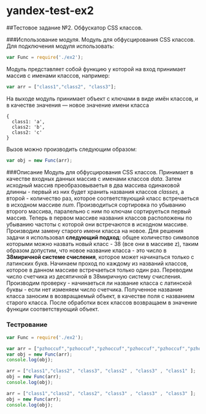 # yandex-test-ex2
##Тестовое задание №2. Обфускатор CSS классов.

###Использование модуля.
Модуль для обфусцирования CSS классов. Для подключения модуля использовать:
```javascript
var Func = require('./ex2');
```

Модуль представляет собой функцию у которой на вход принимает массив с именами классов, например:
```javascript
var arr = ["class1","class2", "class3"];
```

На выходе модуль принимает объект с ключами в виде имён классов, и в качестве значения — новое значение имени класса
```
{
  class1: 'a', 
  class2: 'b',
  class2: 'c'
}
```
Вызов можно производить следующим образом:
```javascript
var obj = new Func(arr);
```
###Описание
Модуль для обфусцирования CSS классов. Принимает в качестве входных данных массив с именами классов _data_. Затем исходный массив преобразовываетья в два массива одинаковой длинны - первый из них будет хранить названия классов _classes_, а второй - количество раз, которое соответствующий класс встречаеться в исходном массиве _num_. Производиться сортировка по убыванию второго массива, паралельно с ним по ключам сортируеться первый массив. Теперь в первом массиве названия классов расположены по убыванию частоты с которой они встречаются в исходном массиве. Производим замену старого имени класса на новое. Для решения задачи я использовал **следующий подход**: общее количество символов которыми можно назвать новый класс - 38 (все они в массиве z), таким образом допустим, что новое название класса - это число в **38миричной системе счисления**, которое может начинаться только с латинских букв. Начинаем проход по каждому из названий классов, которое в данном массиве встречаеться только один раз. Переводим число счетчика из десятичной в 38миричную систему счисления. Производим проверку - начинаеться ли название класса с латинской буквы - если нет изменяем число счетчика. Полученное название класса заносим в возвращаемый объект, в качестве поля с названием старого класса. После обработки всех классов возвращаем в значение функции соответствующий объект.

### Тестрование

```javascript
var Func = require('./ex2');

var arr = ["pzhoccuf","pzhoccuf","pzhoccuf","pzhoccuf","pzhoccuf","pzhoccuf","pzhoccuf","pzhoccuf","pzhoccuf","pzhoccuf","pzhoccuf","pzhoccuf","hlkon","hlkon","hlkon","hlkon","hlkon","gczswo","gczswo","gczswo","gczswo","gczswo","jryueaq","jryueaq","jryueaq","jryueaq","jryueaq","rbqzaoj","rbqzaoj","rbqzaoj","rbqzaoj","rbqzaoj","rbqzaoj","rbqzaoj","rbqzaoj","rbqzaoj","rbqzaoj","rbqzaoj","gptkf","gptkf","gptkf","gptkf","gptkf","gptkf","gptkf","gptkf","gptkf","gptkf","gptkf","gptkf","gptkf","gptkf","gptkf","qmszpno","qmszpno","qmszpno","qmszpno","qmszpno","dkeozlr","dkeozlr","dkeozlr","dkeozlr","dkeozlr","fhirfdqg","fhirfdqg","thnsypuk","thnsypuk","thnsypuk","thnsypuk","thnsypuk","thnsypuk","thnsypuk","thnsypuk","thnsypuk","thnsypuk","thnsypuk","thnsypuk","zfwhsm","zfwhsm","zfwhsm","zfwhsm","zfwhsm","zfwhsm","zfwhsm","zfwhsm","zfwhsm","zfwhsm","ddrlqkxm","ddrlqkxm","ddrlqkxm","ddrlqkxm","ddrlqkxm","ddrlqkxm","hyxjvp","hyxjvp","hyxjvp","hyxjvp","hyxjvp","hyxjvp","hyxjvp","hyxjvp","hyxjvp","hyxjvp","yvhwgozu","yvhwgozu","yvhwgozu","yvhwgozu","yvhwgozu","yvhwgozu","yvhwgozu","yvhwgozu","yvhwgozu","yvhwgozu","yvhwgozu","yvhwgozu","yvhwgozu","yvhwgozu","drmkwvdp","drmkwvdp","drmkwvdp","drmkwvdp","drmkwvdp","drmkwvdp","drmkwvdp","wqlsz","wqlsz","wqlsz","wqlsz","wqlsz","wqlsz","wqlsz","awajl","awajl","awajl","ajjmwx","ajjmwx","ajjmwx","ajjmwx","ajjmwx","ajjmwx","ajjmwx","ajjmwx","ajjmwx","ajjmwx","iwqyw","iwqyw","iwqyw","iwqyw","hkffs","hkffs","hkffs","hkffs","hkffs","hkffs","ifdlsscs","ifdlsscs","ifdlsscs","ifdlsscs","ifdlsscs","ifdlsscs","mffib","mffib","tuxpbx","tuxpbx","tuxpbx","tuxpbx","tuxpbx","tuxpbx","tuxpbx","tuxpbx","tuxpbx","tuxpbx","tuxpbx","nrlsku","nrlsku","nrlsku","nrlsku","nrlsku","godpap","godpap","godpap","godpap","bxufjd","bxufjd","bxufjd","bxufjd","bxufjd","bxufjd","bxufjd","bxufjd","bxufjd","bxufjd","bxufjd","bxufjd","ayptks","ayptks","ayptks","ayptks","ayptks","ayptks","ayptks","ayptks","ayptks","ayptks","ayptks","ayptks","ayptks","ayptks","ayptks","dvsfalb","dvsfalb","dvsfalb","dvsfalb","dvsfalb","dvsfalb","dvsfalb","dvsfalb","dvsfalb","dvsfalb","dvsfalb","ynkyd","ynkyd","ynkyd","tutdetfh","tutdetfh","tutdetfh","tutdetfh","tutdetfh","tutdetfh","tutdetfh","bwohn","bwohn","bwohn","bwohn","fobrh","fobrh","fobrh","fobrh","fobrh","fobrh","fobrh","fobrh","fobrh","qlftsqz","qlftsqz","qlftsqz","qlftsqz","qlftsqz","qlftsqz","qlftsqz","qlftsqz","qlftsqz","cdudq","cdudq","cdudq","cdudq","cdudq","cdudq","cdudq","cdudq","cdudq","cdudq","cdudq","sinvb","sinvb","sinvb","sinvb","sinvb","sinvb","sinvb","sinvb","sinvb","sinvb","sinvb","sinvb","sinvb","sinvb","sinvb","oepixgva","oepixgva","oepixgva","oepixgva","oepixgva","oepixgva","oepixgva","oepixgva","oepixgva","oepixgva","oepixgva","oepixgva","oepixgva","oepixgva","vcpzalfs","vcpzalfs","vcpzalfs","vcpzalfs","vcpzalfs","vcpzalfs","qgwxeq","qgwxeq","qgwxeq","qgwxeq","qgwxeq","qgwxeq","qgwxeq","qgwxeq","qgwxeq","qgwxeq","qgwxeq","qgwxeq","hkfwqvod","hkfwqvod","hkfwqvod","hkfwqvod","hkfwqvod","hkfwqvod","hkfwqvod","hkfwqvod","hkfwqvod","hkfwqvod","hkfwqvod","hkfwqvod","hwsmy","hwsmy","hwsmy","hwsmy","hwsmy","hwsmy","hwsmy","hwsmy","hwsmy","hwsmy","hwsmy","hwsmy","hwsmy","hwsmy","hwsmy","oejrmxvx","oejrmxvx","wbjuqcyk","wbjuqcyk","wbjuqcyk","wbjuqcyk","wbjuqcyk","wbjuqcyk","xfoenl","xfoenl","xfoenl","xfoenl","eglubqpl","eglubqpl","eglubqpl","eglubqpl","eglubqpl","eglubqpl","eglubqpl","eglubqpl","eglubqpl","caqxeu","caqxeu","caqxeu","caqxeu","caqxeu","caqxeu","caqxeu","caqxeu","fqhbjmmd","fqhbjmmd","tskqb","tskqb","tskqb","tskqb","tskqb","tskqb","tskqb","tskqb","tskqb","tskqb","tskqb","tskqb","tskqb","tskqb","uayjdlnz","uayjdlnz","uayjdlnz","uayjdlnz","uayjdlnz","uayjdlnz","uayjdlnz","uayjdlnz","uayjdlnz","uayjdlnz","wdedzl","wdedzl","wdedzl","wdedzl","wdedzl","wdedzl","wdedzl","wdedzl","wdedzl","wdedzl","wdedzl","wdedzl","wdedzl","wdedzl","slvzehcr","slvzehcr","slvzehcr","slvzehcr","slvzehcr","slvzehcr","slvzehcr","slvzehcr","slvzehcr","slvzehcr","ahvifj","ahvifj","ahvifj","ahvifj","ahvifj","qkzhzgr","qkzhzgr","qkzhzgr","qkzhzgr","qkzhzgr","qkzhzgr","qkzhzgr","qkzhzgr","qkzhzgr","qkzhzgr","qkzhzgr","qkzhzgr","qkzhzgr","qkzhzgr","qkzhzgr","ylkqa","ylkqa","ylkqa","ylkqa","ylkqa","ylkqa","ylkqa","ylkqa","ylkqa","ylkqa","ylkqa","ylkqa","ylkqa","ylkqa","ylkqa","chfqdq","chfqdq","chfqdq","chfqdq","chfqdq","chfqdq","chfqdq","chfqdq","chfqdq","chfqdq","chfqdq","chfqdq","ylrrzhg","ylrrzhg","ylrrzhg","ylrrzhg","ylrrzhg","ylrrzhg","ylrrzhg","ylrrzhg","ylrrzhg","ylrrzhg","ylrrzhg","ylrrzhg","ylrrzhg","ylrrzhg","xvgrws","xvgrws","xvgrws","xvgrws","xvgrws","xvgrws","imbznmd","imbznmd","imbznmd","imbznmd","imbznmd","imbznmd","imbznmd","imbznmd","imbznmd","imbznmd","imbznmd","imbznmd","gnfjavnw","gnfjavnw","sngpjyr","sngpjyr","sngpjyr","ftfdov","ftfdov","joddy","joddy","joddy","joddy","joddy","joddy","joddy","opawo","opawo","opawo","opawo","opawo","opawo","opawo","opawo","smljvd","smljvd","smljvd","smljvd","smljvd","smljvd","eyptyacf","eyptyacf","eyptyacf","eyptyacf","eyptyacf","eyptyacf","eyptyacf","eyptyacf","eyptyacf","eyptyacf","qqhhk","qqhhk","qqhhk","qqhhk","hisfrxss","hisfrxss","hisfrxss","hisfrxss","hisfrxss","hisfrxss","hisfrxss","hisfrxss","hisfrxss","hisfrxss","uskfoipw","uskfoipw","uskfoipw","uskfoipw","uskfoipw","uskfoipw","uskfoipw","cuztpc","cuztpc","xldrboah","xldrboah","xldrboah","xldrboah","xldrboah","xldrboah","xldrboah","fxgtnf","fxgtnf","fxgtnf","fxgtnf","fxgtnf","fxgtnf","fxgtnf","fxgtnf","fxgtnf","fxgtnf","fxgtnf","fxgtnf","fxgtnf","fxgtnf","agwkv","agwkv","agwkv","agwkv","agwkv","agwkv","agwkv","agwkv","agwkv","agwkv","agwkv","agwkv","agwkv","agwkv","zxjdqt","zxjdqt","zxjdqt","qbnvl","qbnvl","qbnvl","qbnvl","qbnvl","qbnvl","qbnvl","qbnvl","qbnvl","qbnvl","qbnvl","qbnvl","tldvnmsa","tldvnmsa","tldvnmsa","tldvnmsa","muinnnq","muinnnq","muinnnq","muinnnq","rjqukp","rjqukp","rjqukp","pfnzybn","pfnzybn","xaoppsm","xaoppsm","xaoppsm","xaoppsm","xzwcyxt","xzwcyxt","jbhtx","jbhtx","jbhtx","jbhtx","jbhtx","jbhtx","jbhtx","jbhtx","jbhtx","jbhtx","jbhtx","jbhtx","jbhtx","rlcbrr","rlcbrr","rlcbrr","rlcbrr","rlcbrr","rlcbrr","rlcbrr","rlcbrr","rlcbrr","rlcbrr","rlcbrr","rlcbrr","rlcbrr","rlcbrr","rlcbrr","xzuww","xzuww","xzuww","xzuww","xzuww","xzuww","iublzu","iublzu","wvbnx","wvbnx","wvbnx","wvbnx","wvbnx","wvbnx","wvbnx","wvbnx","wvbnx","txqgq","txqgq","txqgq","txqgq","txqgq","txqgq","txqgq","txqgq","nzuzr","nzuzr","nzuzr","nzuzr","nzuzr","nzuzr","nzuzr","nzuzr","nzuzr","nzuzr","dfyekgn","dfyekgn","dfyekgn","dfyekgn","dfyekgn","kzuyrdr","kzuyrdr","kzuyrdr","kzuyrdr","kzuyrdr","kzuyrdr","kzuyrdr","kzuyrdr","kzuyrdr","kzuyrdr","kzuyrdr","kzuyrdr","kzuyrdr","daqycs","daqycs","daqycs","daqycs","daqycs","daqycs","daqycs","xafap","xafap","xafap","xafap","xafap","xafap","xafap","xafap","xafap","xafap","xafap","xafap","xafap","xoyviygy","xoyviygy","xoyviygy","xoyviygy","xoyviygy","xoyviygy","xoyviygy","xoyviygy","xoyviygy","yybgnoxh","yybgnoxh","yybgnoxh","yybgnoxh","yybgnoxh","yybgnoxh","yybgnoxh","yybgnoxh","hojoud","hojoud","hojoud","hojoud","hojoud","hojoud","hojoud","hojoud","hojoud","hojoud","hojoud","hojoud","dcaxi","dcaxi","dcaxi","dcaxi","dcaxi","dcaxi","dcaxi","dcaxi","iynbqol","iynbqol","iynbqol","iynbqol","igvyabf","igvyabf","igvyabf","igvyabf","igvyabf","igvyabf","igvyabf","igvyabf","igvyabf","igvyabf","igvyabf","igvyabf","igvyabf","igvyabf","igvyabf","pcqdxdq","pcqdxdq","pcqdxdq","pcqdxdq","pcqdxdq","pcqdxdq","pcqdxdq","pcqdxdq","pcqdxdq","pcqdxdq","pcqdxdq","pcqdxdq","pcqdxdq","nylzxa","nylzxa","nylzxa","nylzxa","odxqu","odxqu","odxqu","odxqu","odxqu","odxqu","odxqu","odxqu","odxqu","odxqu","odxqu","odxqu","odxqu","eweca","eweca","eweca","eweca","eweca","eweca","eweca","eweca","eweca","ioaspodv","ioaspodv","ioaspodv","ioaspodv","ioaspodv","ioaspodv","ioaspodv","ioaspodv","ioaspodv","ioaspodv","ioaspodv","ioaspodv","ioaspodv","fpdxm","fpdxm","fpdxm","fpdxm","fpdxm","fpdxm","fpdxm","fpdxm","fpdxm","fpdxm","fpdxm","fpdxm","fpdxm","pvvgwtl","pvvgwtl","pvvgwtl","pvvgwtl","pvvgwtl","pvvgwtl","pvvgwtl","rvjsceo","rvjsceo","rvjsceo","rvjsceo","rvjsceo","rvjsceo","rvjsceo","rvjsceo","rvjsceo","rvjsceo","rvjsceo","xdzqexz","xdzqexz","xdzqexz","xdzqexz","xdzqexz","xdzqexz","xdzqexz","xdzqexz","xdzqexz","xdzqexz","heycqykw","heycqykw","heycqykw","heycqykw","heycqykw","heycqykw","heycqykw","heycqykw","heycqykw","heycqykw","heycqykw","heycqykw","gzugbi","gzugbi","gzugbi","gzugbi","gzugbi","gzugbi","gzugbi","xtvtxa","xtvtxa","xtvtxa","xtvtxa","xtvtxa","xtvtxa","xtvtxa","lrfsdyk","lrfsdyk","lrfsdyk","lrfsdyk","lrfsdyk","lrfsdyk","lrfsdyk","lrfsdyk","toypqf","toypqf","toypqf","toypqf","toypqf","toypqf","toypqf","toypqf","toypqf","toypqf","nkgmqc","nkgmqc","nkgmqc","nkgmqc","nkgmqc","nkgmqc","nkgmqc","nkgmqc","nkgmqc","mzguchia","mzguchia","mzguchia","mzguchia","mzguchia","mzguchia","mzguchia","mzguchia","mzguchia","mzguchia","vdyzvqc","vdyzvqc","vdyzvqc","hfositqx","hfositqx","hfositqx","hfositqx","hfositqx","hfositqx","hfositqx","faxbowls","faxbowls","faxbowls","faxbowls","faxbowls","puxbwxfg","puxbwxfg","puxbwxfg","puxbwxfg","fqzdnfng","fqzdnfng","fqzdnfng","fqzdnfng","fqzdnfng","fqzdnfng","fqzdnfng","fqzdnfng","fqzdnfng","fqzdnfng","fqzdnfng","fqzdnfng","fqzdnfng","fqzdnfng","omyitzu","omyitzu","omyitzu","omyitzu","omyitzu","omyitzu","omyitzu","omyitzu","omyitzu","omyitzu","omyitzu","omyitzu","omyitzu","omyitzu","omyitzu","vfvneobv","vfvneobv","vfvneobv","vfvneobv","vfvneobv","vfvneobv","vfvneobv","vfvneobv","vfvneobv","vfvneobv","vfvneobv","xbkyj","xbkyj","xbkyj","xbkyj","xbkyj","xbkyj","xbkyj","xbkyj"];
var obj = new Func(arr);
console.log(obj);

arr = ["class1","class2", "class3", "class2" , "class3" , "class1" ];
obj = new Func(arr);
console.log(obj);

arr = ["class1","class2", "class2", "class3" , "class3" , "class3" ];
obj = new Func(arr);
console.log(obj);
```
